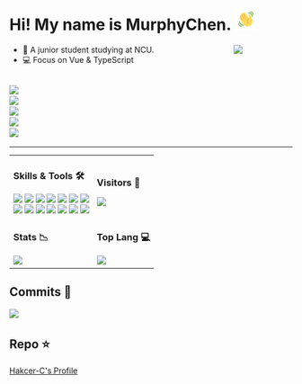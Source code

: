 # Hi! My name is MurphyChen.  <img height="40" width="40" src="./assets/wave.gif">

<img align="right" width="105" src="https://cdn.jsdelivr.net/gh/hacker-c/Picture-Bed@main/icons/chrome-rotate.gif"/>

- 🧑 A junior student studying at NCU.
- 💻 Focus on Vue & TypeScript

<code><a target="_blank" href="https://mphy.top"> <img src="https://img.shields.io/badge/-about%20me-01a3a4?style=for-the-badge&logo=iconify&logoColor=ffffff" /></a></code>
<code><a target="_blank" href="http://idk-js.mphy.top"> <img src="https://img.shields.io/badge/-idkjs-9b59b6?style=for-the-badge&logo=hackaday&logoColor=ffffff" /></a></code>
<code><a target="_blank" href="https://docs.mphy.top"> <img src="https://img.shields.io/badge/-notes-46a072?style=for-the-badge&logo=gitbook&logoColor=ffffff" /></a></code>
<code><a target="_blank" href="https://blog.mphy.top"> <img src="https://img.shields.io/badge/-blog-346dbd?style=for-the-badge&logo=mega&logoColor=ffffff" /></a></code>
<code><a target="_blank" href="mailto:mphy@qq.com"> <img src="https://img.shields.io/badge/-mphy@qq.com-279de0?style=for-the-badge&logo=Mail.Ru&logoColor=ffffff" /></a></code>

---

<table width="100%">
  <tr>
    <td>
      <h3>Skills & Tools 🛠</h3>
      <code><a href="https://developer.mozilla.org/en-US/docs/Web/HTML"><img height="25" src="https://cdn.jsdelivr.net/gh/hacker-c/Picture-Bed@main/icons/html5.png"></a></code>
      <code><a href="https://developer.mozilla.org/en-US/docs/Web/CSS"><img height="25" src="https://cdn.jsdelivr.net/gh/hacker-c/Picture-Bed@main/icons/css3.png"></a></code>
      <code><a href="https://developer.mozilla.org/en-US/docs/Web/JavaScript"><img height="25" src="https://cdn.jsdelivr.net/gh/hacker-c/Picture-Bed@main/icons/javascript.png"></a></code>
      <code><a href="https://www.typescriptlang.org/"><img height="25" src="https://cdn.jsdelivr.net/gh/hacker-c/Picture-Bed@main/icons/typescript.png"></a></code>
      <code><a href="https://vuejs.org/"><img height="25" src="https://cdn.jsdelivr.net/gh/hacker-c/Picture-Bed@main/icons/vuejs.png"></a></code>
      <code><a href="https://nodejs.org"><img height="25" src="https://cdn.jsdelivr.net/gh/hacker-c/Picture-Bed@main/icons/node-js.png"></a></code>
      <code><a href="https://tailwindcss.com/"><img height="26" src="https://raw.githubusercontent.com/hacker-c/Picture-Bed/main/icons/favicon.png"></a></code>
      <br>
      <code><a href="https://git-scm.com/"><img height="25" src="https://cdn.jsdelivr.net/gh/hacker-c/Picture-Bed@main/icons/git.png"></a></code>
      <code><a href="https://docs.microsoft.com/en-us/windows/wsl/"><img height="25" src="https://cdn.jsdelivr.net/gh/hacker-c/Picture-Bed@main/icons/ubuntu.png"></a></code>
      <code><a href="https://github.com/sindresorhus/pure"><img height="25" src="https://cdn.jsdelivr.net/gh/hacker-c/Picture-Bed@main/icons/terminal1.png"></a></code>
      <code><a href="https://code.visualstudio.com/"><img height="25" src="https://cdn.jsdelivr.net/gh/hacker-c/Picture-Bed@main/icons/vs-code.png"></a></code>
      <code><a href="https://marketplace.visualstudio.com/items?itemName=atomiks.moonlight"><img height="25" src="https://cdn.jsdelivr.net/gh/hacker-c/Picture-Bed@main/icons/moon-light.png"></a></code>
      <code><a href="https://typora.io/"><img height="25" src="https://cdn.jsdelivr.net/gh/hacker-c/Picture-Bed@main/icons/typora.png"></a></code>
      <code><a href="https://www.google.com/chrome/"><img height="25" src="https://cdn.jsdelivr.net/gh/hacker-c/Picture-Bed@main/icons/chrome.png"></a></code>
    </td>
    <td>
      <h3>Visitors 👀</h3>
      <img src="https://profile-counter.glitch.me/Hacker-C/count.svg">
            <!-- <img src="https://komarev.com/ghpvc/?username=hacker-c"/> -->
    </td>
  </tr>
  <tr></tr>
  <tr>
    <td>
      <h3>Stats 📉</h3>
      <img src="https://github-readme-stats.vercel.app/api?username=hacker-c&theme=tokyonight&show_icons=true&hide=contribs,issues" />
    </td>
    <td>
      <h3>Top Lang 💻</h3>
      <img src="https://github-readme-stats.vercel.app/api/top-langs/?username=hacker-c&layout=compact&theme=tokyonight&hide=java,ruby,rust" />
    </td>
  </tr>
</table>

## Commits 🚀

<img src="https://activity-graph.herokuapp.com/graph?username=hacker-c&theme=react-dark">

## Repo ⭐

[Hakcer-C's Profile](https://github.com/Hacker-C/Hacker-C)

